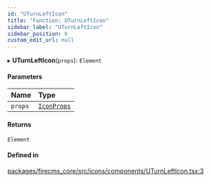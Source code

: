 ```yaml
---
id: "UTurnLeftIcon"
title: "Function: UTurnLeftIcon"
sidebar_label: "UTurnLeftIcon"
sidebar_position: 0
custom_edit_url: null
---
```


▸ **UTurnLeftIcon**(`props`): `Element`

#### Parameters

| Name | Type |
| :------ | :------ |
| `props` | [`IconProps`](../types/IconProps.md) |

#### Returns

`Element`

#### Defined in

[packages/firecms_core/src/icons/components/UTurnLeftIcon.tsx:3](https://github.com/FireCMSco/firecms/blob/d45f3739/packages/firecms_core/src/icons/components/UTurnLeftIcon.tsx#L3)
